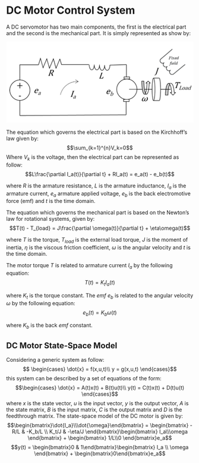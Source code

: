 # DC Motor Control System
A DC servomotor has two main components, the first is the electrical part and the second is the mechanical part. It is simply represented as show by:

![DC Motor Circuit](fig/Circuit.png)

The equation which governs the electrical part is based on the Kirchhoff’s law given by:
$$\sum_{k=1}^{n}V_k=0$$
Where $V_k$ is the voltage, then the electrical part can be represented as follow:
$$L\frac{\partial I_a(t)}{\partial t} + RI_a(t) = e_a(t) - e_b(t)$$

where $R$ is the armature resistance, $L$ is the armature inductance, $I_a$ is the armature current, $e_a$ armature applied voltage, $e_b$ is the back electromotive force (emf) and $t$ is the time domain.

The equation which governs the mechanical part is based on the Newton’s law for rotational systems, given by:
$$T(t) - T_{load} = J\frac{\partial \omega(t)}{\partial t} + \eta\omega(t)$$

where $T$ is the torque, $T_{load}$ is the external load torque, $J$ is the moment of inertia, $\eta$ is the viscous friction coefficient, $\omega$ is the angular velocity and $t$ is the time domain.

The motor torque $T$ is related to armature current $I_a$ by the following equation:
$$T(t) = K_tI_a(t)$$

where $K_t$ is the torque constant. The *emf* $e_b$ is related to the angular velocity $\omega$ by the following equation:
$$e_b(t) = K_b\omega(t)$$

where $K_b$ is the back *emf* constant. 

## DC Motor State-Space Model
Considering a generic system as follow:
$$
\begin{cases}
    \dot{x} = f(x,u,t)\\
    y = g(x,u,t)
\end{cases}$$
this system can be described by a set of equations of the form:
$$\begin{cases}
\dot{x} = A(t)x(t) + 	B(t)u(t)\\
y(t) = C(t)x(t) + D(t)u(t)
\end{cases}$$
where $x$ is the state vector, $u$ is the input vector, $y$ is the output vector, $A$ is the state matrix, $B$ is the input matrix, $C$ is the output matrix and $D$ is the feedthrough matrix.
The state-space model of the DC motor is given by:
$$\begin{bmatrix}\dot{I_a}\\\dot{\omega}\end{bmatrix} = \begin{bmatrix}
    -R/L & -K_b/L \\
    K_t/J & -\eta/J
\end{bmatrix}\begin{bmatrix}
    I_a\\\omega
\end{bmatrix} + \begin{bmatrix}
    1/L\\0
\end{bmatrix}e_a$$
$$y(t) = \begin{bmatrix}0 & 1\end{bmatrix}\begin{bmatrix} I_a \\ \omega \end{bmatrix} + \begin{bmatrix}0\end{bmatrix}e_a$$



